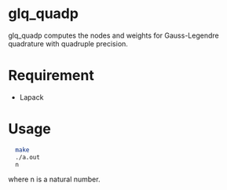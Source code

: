 # glq_quadp

glq_quadp computes the nodes and weights for Gauss-Legendre quadrature with quadruple precision. 

# Requirement
* Lapack

# Usage
```bash
  make
  ./a.out 
  n
```
where n is a natural number.
